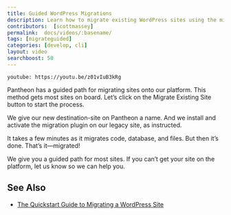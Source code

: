 ```yaml
---
title: Guided WordPress Migrations
description: Learn how to migrate existing WordPress sites using the migration plugin.
contributors:  [scottmassey]
permalink:  docs/videos/:basename/
tags: [migrateguided]
categories: [develop, cli]
layout: video
searchboost: 50
---
```


`youtube: https://youtu.be/z01vIuB3kRg`

Pantheon has a guided path for migrating sites onto our platform. This method gets most sites on board. Let’s click on the Migrate Existing Site button to start the process.

We give our new destination-site on Pantheon a name. And we install and activate the migration plugin on our legacy site, as instructed.

It takes a few minutes as it migrates code, database, and files. But then it’s done. That’s it—migrated!


We give you a guided path for most sites. If you can’t get your site on the platform, let us know so we can help you.

## See Also
* [The Quickstart Guide to Migrating a WordPress Site](https://pantheon.io/resources/quickstart-guide-migrating-wordpress-site)
